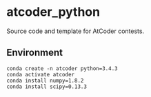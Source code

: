 # atcoder_python
Source code and template for AtCoder contests.

## Environment
```
conda create -n atcoder python=3.4.3
conda activate atcoder
conda install numpy=1.8.2
conda install scipy=0.13.3
```